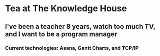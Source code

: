 # Tea at The Knowledge House
## I've been a teacher 8 years, watch too much TV, and I want to be a program manager
### Current technologies: Asana, Gantt Charts, and TCP/IP
